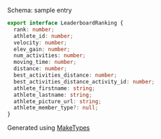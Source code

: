 Schema: sample entry

```ts
export interface LeaderboardRanking {
  rank: number;
  athlete_id: number;
  velocity: number;
  elev_gain: number;
  num_activities: number;
  moving_time: number;
  distance: number;
  best_activities_distance: number;
  best_activities_distance_activity_id: number;
  athlete_firstname: string;
  athlete_lastname: string;
  athlete_picture_url: string;
  athlete_member_type?: null;
}
```

Generated using [MakeTypes](https://jvilk.com/MakeTypes/)
